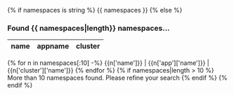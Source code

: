 {% if namespaces is string %}
{{ namespaces }}
{% else %}
### Found {{ namespaces|length}} namespaces...
name | appname | cluster
---- | ------- | -------
{% for n in namespaces[:10] -%}
{{n['name']}} | {{n['app']['name']}} | {{n['cluster']['name']}}
{% endfor %}
{% if namespaces|length > 10 %}
More than 10 namespaces found. Please refine your search
{% endif %}
{% endif %}
